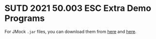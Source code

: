 # SUTD 2021 50.003 ESC Extra Demo Programs

For JMock `.jar` files, you can download them from [here](https://mvnrepository.com/artifact/org.jmock/jmock) and [here](https://mvnrepository.com/artifact/org.jmock/jmock-junit5).
